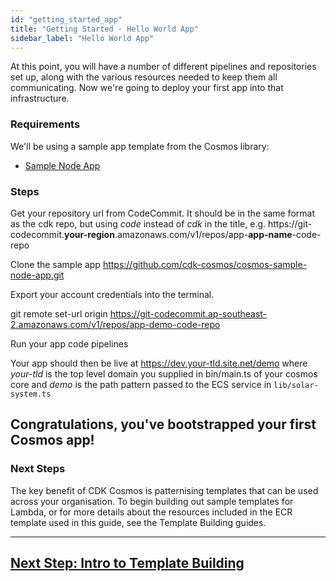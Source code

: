 ```yaml
---
id: "getting_started_app"
title: "Getting Started - Hello World App"
sidebar_label: "Hello World App"
---
```


At this point, you will have a number of different pipelines and repositories set up, along with the various resources needed to keep them all communicating. Now we're going to deploy your first app into that infrastructure.

### Requirements
We'll be using a sample app template from the Cosmos library:
- [Sample Node App](https://github.com/cdk-cosmos/cosmos-sample-node-app.git)

### Steps
Get your repository url from CodeCommit. It should be in the same format as the cdk repo, but using _code_ instead of _cdk_ in the title, e.g.
https://git-codecommit.__your-region__.amazonaws.com/v1/repos/app-__app-name__-code-repo

Clone the sample app https://github.com/cdk-cosmos/cosmos-sample-node-app.git

Export your account credentials into the terminal.

git remote set-url origin https://git-codecommit.ap-southeast-2.amazonaws.com/v1/repos/app-demo-code-repo

Run your app code pipelines

Your app should then be live at https://dev.your-tld.site.net/demo where _your-tld_ is the top level domain you supplied in bin/main.ts of your cosmos core and _demo_ is the path pattern passed to the ECS service in `lib/solar-system.ts`


## Congratulations, you've bootstrapped your first Cosmos app!

### Next Steps
The key benefit of CDK Cosmos is patternising templates that can be used across your organisation. To begin building out sample templates for Lambda, or for more details about the resources included in the ECR template used in this guide, see the Template Building guides.

***

## [Next Step: Intro to Template Building](templates_intro.md)